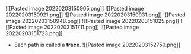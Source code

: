 ![[Pasted image 20220203150905.png]]
![[Pasted image 20220203150921.png]]
![[Pasted image 20220203150931.png]]
![[Pasted image 20220203150948.png]]
![[Pasted image 20220203151025.png]]
![[Pasted image 20220203151711.png]]
![[Pasted image 20220203151723.png]]
- Each path is called a **trace**.
![[Pasted image 20220203152750.png]]